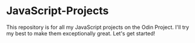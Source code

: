 # JavaScript-Projects
This repository is for all my JavaScript projects on the Odin Project. I'll try my best to make them exceptionally great. Let's get started!
